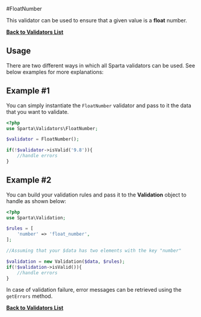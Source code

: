 #FloatNumber

This validator can be used to ensure that a given value is a __float__ number. 

[**Back to Validators List**](./reference.md#validators-list)

## Usage
There are two different ways in which all Sparta validators can be used. See below examples for more explanations:

## Example #1
You can simply instantiate the `FloatNumber` validator and pass to it the data that you want to validate.

```php
<?php
use Sparta\Validators\FloatNumber;

$validator = FloatNumber();

if(!$validator->isValid('9.8')){ 
	//handle errors
}
```

## Example #2
You can build your validation rules and pass it to the __Validation__ object to handle as shown below:

```php
<?php
use Sparta\Validation;

$rules = [
	'number' => 'float_number',
];

//Assuming that your $data has two elements with the key "number"

$validation = new Validation($data, $rules);
if(!$validation->isValid()){
	//handle errors
}

```
In case of validation failure, error messages can be retrieved using the `getErrors` method.

[**Back to Validators List**](./reference.md#validators-list)
